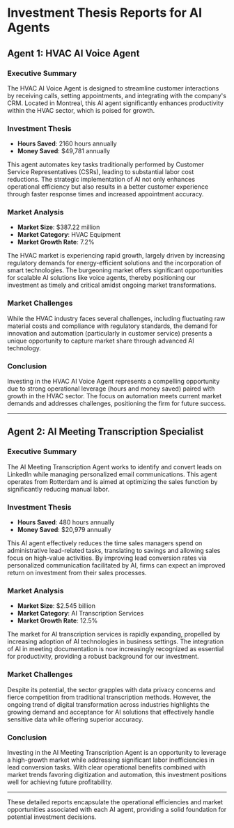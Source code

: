 # Investment Thesis Reports for AI Agents

## Agent 1: HVAC AI Voice Agent

### Executive Summary
The HVAC AI Voice Agent is designed to streamline customer interactions by receiving calls, setting appointments, and integrating with the company's CRM. Located in Montreal, this AI agent significantly enhances productivity within the HVAC sector, which is poised for growth.

### Investment Thesis
- **Hours Saved**: 2160 hours annually
- **Money Saved**: $49,781 annually
  
This agent automates key tasks traditionally performed by Customer Service Representatives (CSRs), leading to substantial labor cost reductions. The strategic implementation of AI not only enhances operational efficiency but also results in a better customer experience through faster response times and increased appointment accuracy.

### Market Analysis
- **Market Size**: $387.22 million
- **Market Category**: HVAC Equipment
- **Market Growth Rate**: 7.2%
  
The HVAC market is experiencing rapid growth, largely driven by increasing regulatory demands for energy-efficient solutions and the incorporation of smart technologies. The burgeoning market offers significant opportunities for scalable AI solutions like voice agents, thereby positioning our investment as timely and critical amidst ongoing market transformations.

### Market Challenges
While the HVAC industry faces several challenges, including fluctuating raw material costs and compliance with regulatory standards, the demand for innovation and automation (particularly in customer service) presents a unique opportunity to capture market share through advanced AI technology.

### Conclusion
Investing in the HVAC AI Voice Agent represents a compelling opportunity due to strong operational leverage (hours and money saved) paired with growth in the HVAC sector. The focus on automation meets current market demands and addresses challenges, positioning the firm for future success.

---

## Agent 2: AI Meeting Transcription Specialist

### Executive Summary
The AI Meeting Transcription Agent works to identify and convert leads on LinkedIn while managing personalized email communications. This agent operates from Rotterdam and is aimed at optimizing the sales function by significantly reducing manual labor.

### Investment Thesis
- **Hours Saved**: 480 hours annually
- **Money Saved**: $20,979 annually

This AI agent effectively reduces the time sales managers spend on administrative lead-related tasks, translating to savings and allowing sales focus on high-value activities. By improving lead conversion rates via personalized communication facilitated by AI, firms can expect an improved return on investment from their sales processes.

### Market Analysis
- **Market Size**: $2.545 billion
- **Market Category**: AI Transcription Services
- **Market Growth Rate**: 12.5%

The market for AI transcription services is rapidly expanding, propelled by increasing adoption of AI technologies in business settings. The integration of AI in meeting documentation is now increasingly recognized as essential for productivity, providing a robust background for our investment.

### Market Challenges
Despite its potential, the sector grapples with data privacy concerns and fierce competition from traditional transcription methods. However, the ongoing trend of digital transformation across industries highlights the growing demand and acceptance for AI solutions that effectively handle sensitive data while offering superior accuracy.

### Conclusion
Investing in the AI Meeting Transcription Agent is an opportunity to leverage a high-growth market while addressing significant labor inefficiencies in lead conversion tasks. With clear operational benefits combined with market trends favoring digitization and automation, this investment positions well for achieving future profitability.

--- 

These detailed reports encapsulate the operational efficiencies and market opportunities associated with each AI agent, providing a solid foundation for potential investment decisions.